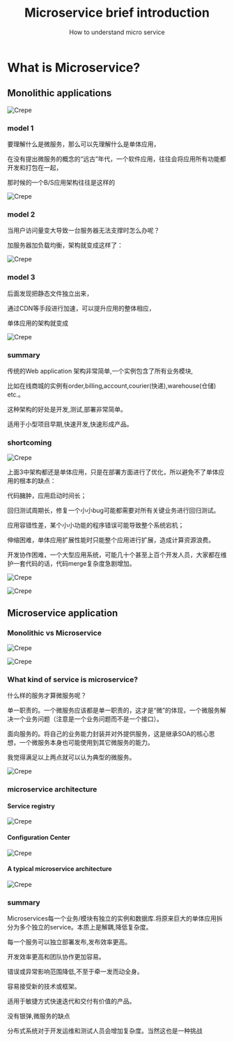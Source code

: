 ﻿---
layout: post
title: Microservice brief introduction
subtitle: How to understand micro service
tags: [technology]
comments: true
---


# What is Microservice?


## Monolithic applications

![Crepe](/img/microservice/p004.png)

### model 1

要理解什么是微服务，那么可以先理解什么是单体应用，

在没有提出微服务的概念的“远古”年代，一个软件应用，往往会将应用所有功能都开发和打包在一起，

那时候的一个B/S应用架构往往是这样的

![Crepe](/img/microservice/p001.png)

### model 2

当用户访问量变大导致一台服务器无法支撑时怎么办呢？

加服务器加负载均衡，架构就变成这样了：

![Crepe](/img/microservice/p002.png)

### model 3

后面发现把静态文件独立出来，

通过CDN等手段进行加速，可以提升应用的整体相应，

单体应用的架构就变成

![Crepe](/img/microservice/p003.png)

### summary

传统的Web application 架构非常简单,一个实例包含了所有业务模块,

比如在线商城的实例有order,billing,account,courier(快递),warehouse(仓储) etc.。

这种架构的好处是开发,测试,部署非常简单。

适用于小型项目早期,快速开发,快速形成产品。

### shortcoming

![Crepe](/img/microservice/p005.png)

上面3中架构都还是单体应用，只是在部署方面进行了优化，所以避免不了单体应用的根本的缺点：

代码臃肿，应用启动时间长；

回归测试周期长，修复一个小小bug可能都需要对所有关键业务进行回归测试。

应用容错性差，某个小小功能的程序错误可能导致整个系统宕机；

伸缩困难，单体应用扩展性能时只能整个应用进行扩展，造成计算资源浪费。

开发协作困难，一个大型应用系统，可能几十个甚至上百个开发人员，大家都在维护一套代码的话，代码merge复杂度急剧增加。

![Crepe](/img/microservice/p006.png)

![Crepe](/img/microservice/p013.png)

## Microservice application

### Monolithic vs Microservice

![Crepe](/img/microservice/p008.png)

![Crepe](/img/microservice/p010.png)

### What kind of service is microservice?

什么样的服务才算微服务呢？

单一职责的。一个微服务应该都是单一职责的，这才是“微”的体现，一个微服务解决一个业务问题（注意是一个业务问题而不是一个接口）。

面向服务的。将自己的业务能力封装并对外提供服务，这是继承SOA的核心思想，一个微服务本身也可能使用到其它微服务的能力。

我觉得满足以上两点就可以认为典型的微服务。

![Crepe](/img/microservice/p009.png)

### microservice architecture

#### Service registry

![Crepe](/img/microservice/p007.png)

#### Configuration Center

![Crepe](/img/microservice/p011.png)

#### A typical microservice architecture

![Crepe](/img/microservice/p012.png)


### summary

Microservices每一个业务/模块有独立的实例和数据库.将原来巨大的单体应用拆分为多个独立的service。本质上是解耦,降低复杂度。

每一个服务可以独立部署发布,发布效率更高。

开发效率更高和团队协作更加容易。

错误或异常影响范围降低,不至于牵一发而动全身。

容易接受新的技术或框架。

适用于敏捷方式快速迭代和交付有价值的产品。

没有银弹,微服务的缺点

分布式系统对于开发运维和测试人员会增加复杂度。当然这也是一种挑战